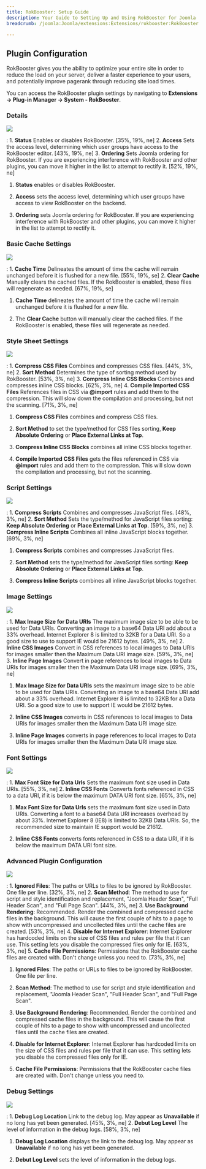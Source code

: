 ```yaml
---
title: RokBooster: Setup Guide
description: Your Guide to Setting Up and Using RokBooster for Joomla
breadcrumb: /joomla:Joomla/extensions:Extensions/rokbooster:RokBooster

---
```


Plugin Configuration
-----

RokBooster gives you the ability to optimize your entire site in order to reduce the load on your server, deliver a faster experience to your users, and potentially improve pagerank through reducing site load times.

You can access the RokBooster plugin settings by navigating to **Extensions → Plug-in Manager → System - RokBooster**. 

### Details
![][rokbooster_setup_8]

:   1. **Status** Enables or disables RokBooster. [35%, 19%, ne]
    2. **Access** Sets the access level, determining which user groups have access to the RokBooster editor. [43%, 19%, ne]
    3. **Ordering** Sets Joomla ordering for RokBooster. If you are experiencing interference with RokBooster and other plugins, you can move it higher in the list to attempt to rectify it. [52%, 19%, ne]

1. **Status** enables or disables RokBooster.

2. **Access** sets the access level, determining which user groups have access to view RokBooster on the backend.

3. **Ordering** sets Joomla ordering for RokBooster. If you are experiencing interference with RokBooster and other plugins, you can move it higher in the list to attempt to rectify it.

### Basic Cache Settings
![][rokbooster_setup_1]

:   1. **Cache Time** Delineates the amount of time the cache will remain unchanged before it is flushed for a new file.  [55%, 19%, se]
    2. **Clear Cache** Manually clears the cached files. If the RokBooster is enabled, these files will regenerate as needed. [67%, 19%, se]

1. **Cache Time** delineates the amount of time the cache will remain unchanged before it is flushed for a new file.

2. The **Clear Cache** button will manually clear the cached files. If the RokBooster is enabled, these files will regenerate as needed.

### Style Sheet Settings
![][rokbooster_setup_2]

:   1. **Compress CSS Files** Combines and compresses CSS files. [44%, 3%, ne]
    2. **Sort Method** Determines the type of sorting method used by RokBooster. [53%, 3%, ne]
    3. **Compress Inline CSS Blocks** Combines and compresses inline CSS blocks. [62%, 3%, ne]
    4. **Compile Imported CSS Files** References files in CSS via **@import** rules and add them to the compression. This will slow down the compilation and processing, but not the scanning. [71%, 3%, ne]

1. **Compress CSS Files** combines and compress CSS files.

2. **Sort Method** to set the type/method for CSS files sorting, **Keep Absolute Ordering** or **Place External Links at Top**.

3. **Compress Inline CSS Blocks** combines all inline CSS blocks together.

4. **Compile Imported CSS Files** gets the files referenced in CSS via **@import** rules and add them to the compression. This will slow down the compilation and processing, but not the scanning.

### Script Settings
![][rokbooster_setup_3]

:   1. **Compress Scripts** Combines and compresses JavaScript files. [48%, 3%, ne]
    2. **Sort Method** Sets the type/method for JavaScript files sorting: **Keep Absolute Ordering** or **Place External Links at Top**. [59%, 3%, ne]
    3. **Compress Inline Scripts** Combines all inline JavaScript blocks together. [69%, 3%, ne]

1. **Compress Scripts** combines and compresses JavaScript files.

2. **Sort Method** sets the type/method for JavaScript files sorting: **Keep Absolute Ordering** or **Place External Links at Top**.

3. **Compress Inline Scripts** combines all inline JavaScript blocks together.

### Image Settings
![][rokbooster_setup_4]

:   1. **Max Image Size for Data URIs** The maximum image size to be able to be used for Data URIs. Converting an image to a base64 Data URI add about a 33% overhead. Internet Explorer 8 is limited to 32KB for a Data URI. So a good size to use to support IE would be 21612 bytes.  [49%, 3%, ne]
    2. **Inline CSS Images** Convert in CSS references to local images to Data URIs for images smaller then the Maximum Data URI image size.  [59%, 3%, ne]
    3. **Inline Page Images** Convert in page references to local images to Data URIs for images smaller then the Maximum Data URI image size.  [69%, 3%, ne]

1. **Max Image Size for Data URIs** sets the maximum image size to be able to be used for Data URIs. Converting an image to a base64 Data URI add about a 33% overhead. Internet Explorer 8 is limited to 32KB for a Data URI. So a good size to use to support IE would be 21612 bytes.

2. **Inline CSS Images** converts in CSS references to local images to Data URIs for images smaller then the Maximum Data URI image size.

3. **Inline Page Images** converts in page references to local images to Data URIs for images smaller then the Maximum Data URI image size.

### Font Settings
![][rokbooster_setup_5]

:   1. **Max Font Size for Data Urls** Sets the maximum font size used in Data URIs. [55%, 3%, ne]
    2. **Inline CSS Fonts** Converts fonts referenced in CSS to a data URI, if it is below the maximum DATA URI font size. [65%, 3%, ne]

1. **Max Font Size for Data Urls** sets the maximum font size used in Data URIs. Converting a font to a base64 Data URI increases overhead by about 33%. Internet Explorer 8 (IE8) is limited to 32KB Data URIs. So, the recommended size to maintain IE support would be 21612.

2. **Inline CSS Fonts** converts fonts referenced in CSS to a data URI, if it is below the maximum DATA URI font size.

### Advanced Plugin Configuration
![][rokbooster_setup_6]

:   1. **Ignored Files**: The paths or URLs to files to be ignored by RokBooster. One file per line.  [32%, 3%, ne]
    2. **Scan Method**: The method to use for script and style identification and replacement, "Joomla Header Scan", "Full Header Scan", and "Full Page Scan".  [44%, 3%, ne]
    3. **Use Background Rendering**: Recommended. Render the combined and compressed cache files in the background. This will cause the first couple of hits to a page to show with uncompressed and uncollected files until the cache files are created.  [53%, 3%, ne]
    4. **Disable for Internet Explorer**: Internet Explorer has hardcoded limits on the size of CSS files and rules per file that it can use. This setting lets you disable the compressed files only for IE.  [63%, 3%, ne]
    5. **Cache File Permissions**: Permissions that the RokBooster cache files are created with. Don't change unless you need to.  [73%, 3%, ne]

1. **Ignored Files**: The paths or URLs to files to be ignored by RokBooster. One file per line.

2. **Scan Method**: The method to use for script and style identification and replacement, "Joomla Header Scan", "Full Header Scan", and "Full Page Scan".

3. **Use Background Rendering**: Recommended. Render the combined and compressed cache files in the background. This will cause the first couple of hits to a page to show with uncompressed and uncollected files until the cache files are created.

4. **Disable for Internet Explorer**: Internet Explorer has hardcoded limits on the size of CSS files and rules per file that it can use. This setting lets you disable the compressed files only for IE.

5. **Cache File Permissions**: Permissions that the RokBooster cache files are created with. Don't change unless you need to.

### Debug Settings
![][rokbooster_setup_7]

:   1. **Debug Log Location** Link to the debug log. May appear as **Unavailable** if no long has yet been generated. [45%, 3%, ne]
    2. **Debut Log Level** The level of information in the debug logs. [58%, 3%, ne]

1. **Debug Log Location** displays the link to the debug log. May appear as **Unavailable** if no long has yet been generated.

2. **Debut Log Level** sets the level of information in the debug logs.

[rokbooster_setup_1]: assets/rokbooster_setup_1.png
[rokbooster_setup_2]: assets/rokbooster_setup_2.png
[rokbooster_setup_3]: assets/rokbooster_setup_3.png
[rokbooster_setup_4]: assets/rokbooster_setup_4.png
[rokbooster_setup_5]: assets/rokbooster_setup_5.png
[rokbooster_setup_6]: assets/rokbooster_setup_6.png
[rokbooster_setup_7]: assets/rokbooster_setup_7.png
[rokbooster_setup_8]: assets/rokbooster_setup_8.png
